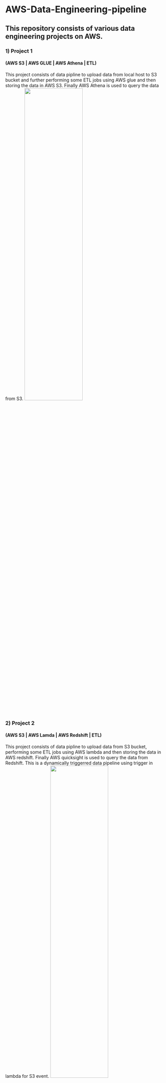 # AWS-Data-Engineering-pipeline

## This repository consists of various data engineering projects on AWS. 

### 1) Project 1 
#### (AWS S3 | AWS GLUE | AWS Athena | ETL)
This project consists of data pipline to upload data from local host to S3 bucket and further performing some ETL jobs using AWS glue and then storing the data in AWS S3. Finally AWS Athena is used to query the data from S3. 
<img src="https://user-images.githubusercontent.com/89546195/212116831-0ef00852-57ff-4929-9399-bb1821d1b4ca.jpg" width=60% height=50%>

### 2) Project 2
#### (AWS S3 | AWS Lamda | AWS Redshift | ETL)
This project consists of data pipline to upload data from S3 bucket, performing some ETL jobs using AWS lambda and then storing the data in AWS redshift. Finally AWS quicksight is used to query the data from Redshift. This is a dynamically triggerred data pipeline using trigger in lambda for S3 event.
<img src="https://user-images.githubusercontent.com/89546195/212201368-0f69ede1-747c-45fc-b21a-6c124204945b.jpg" width=60% height=50%>
